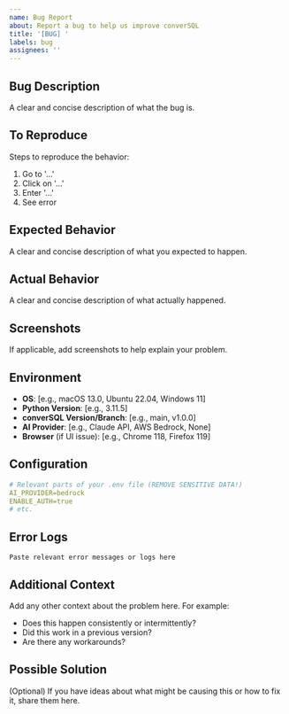 ```yaml
---
name: Bug Report
about: Report a bug to help us improve converSQL
title: '[BUG] '
labels: bug
assignees: ''
---
```


## Bug Description
A clear and concise description of what the bug is.

## To Reproduce
Steps to reproduce the behavior:
1. Go to '...'
2. Click on '...'
3. Enter '...'
4. See error

## Expected Behavior
A clear and concise description of what you expected to happen.

## Actual Behavior
A clear and concise description of what actually happened.

## Screenshots
If applicable, add screenshots to help explain your problem.

## Environment
- **OS**: [e.g., macOS 13.0, Ubuntu 22.04, Windows 11]
- **Python Version**: [e.g., 3.11.5]
- **converSQL Version/Branch**: [e.g., main, v1.0.0]
- **AI Provider**: [e.g., Claude API, AWS Bedrock, None]
- **Browser** (if UI issue): [e.g., Chrome 118, Firefox 119]

## Configuration
```yaml
# Relevant parts of your .env file (REMOVE SENSITIVE DATA!)
AI_PROVIDER=bedrock
ENABLE_AUTH=true
# etc.
```

## Error Logs
```
Paste relevant error messages or logs here
```

## Additional Context
Add any other context about the problem here. For example:
- Does this happen consistently or intermittently?
- Did this work in a previous version?
- Are there any workarounds?

## Possible Solution
(Optional) If you have ideas about what might be causing this or how to fix it, share them here.
